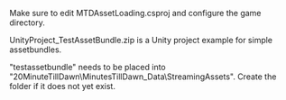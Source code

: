 Make sure to edit MTDAssetLoading.csproj and configure the game directory.

UnityProject_TestAssetBundle.zip is a Unity project example for simple assetbundles.

"testassetbundle" needs to be placed into "20MinuteTillDawn\MinutesTillDawn_Data\StreamingAssets". Create the folder if it does not yet exist.
